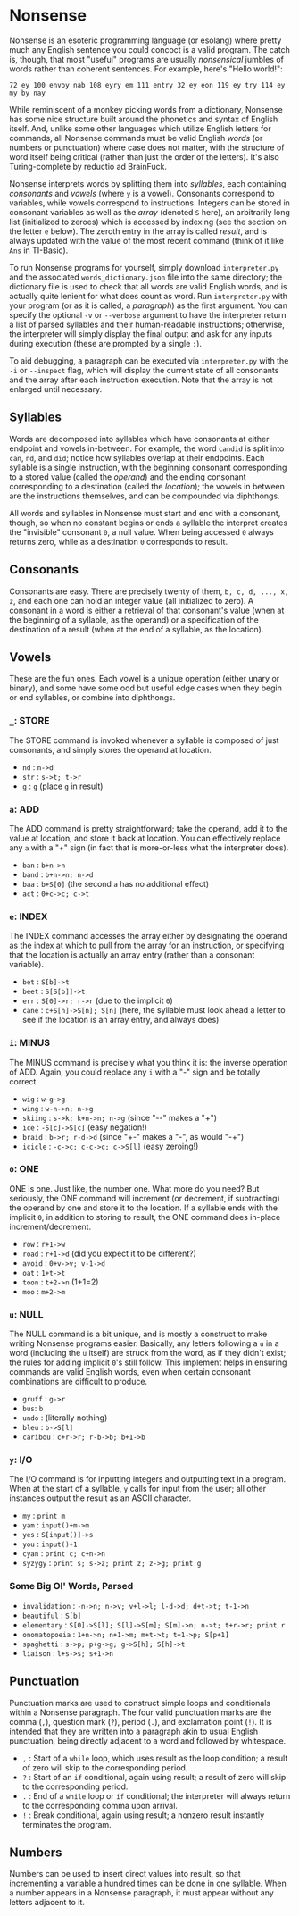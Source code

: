 # Nonsense

Nonsense is an esoteric programming language (or esolang) where pretty much any English sentence you could concoct is a valid program. The catch is, though, that most "useful" programs are usually _nonsensical_ jumbles of words rather than coherent sentences. For example, here's "Hello world!":

`72 ey 100 envoy nab 108 eyry em 111 entry 32 ey eon 119 ey try 114 ey my by nay`

While reminiscent of a monkey picking words from a dictionary, Nonsense has some nice structure built around the phonetics and syntax of English itself. And, unlike some other languages which utilize English letters for commands, all Nonsense commands must be valid English _words_ (or numbers or punctuation) where case does not matter, with the structure of word itself being critical (rather than just the order of the letters). It's also Turing-complete by reductio ad BrainFuck.

Nonsense interprets words by splitting them into _syllables_, each containing  _consonants_ and _vowels_ (where `y` is a vowel). Consonants correspond to variables, while vowels correspond to instructions. Integers can be stored in consonant variables as well as the _array_ (denoted `S` here), an arbitrarily long list (initialized to zeroes) which is accessed by indexing (see the section on the letter `e` below). The zeroth entry in the array is called _result_, and is always updated with the value of the most recent command (think of it like `Ans` in TI-Basic).

To run Nonsense programs for yourself, simply download `interpreter.py` and the associated `words_dictionary.json` file into the same directory; the dictionary file is used to check that all words are valid English words, and is actually quite lenient for what does count as word. Run `interpreter.py` with your program (or as it is called, a _paragraph_) as the first argument. You can specify the optional `-v` or `--verbose` argument to have the interpreter return a list of parsed syllables and their human-readable instructions; otherwise, the interpreter will simply display the final output and ask for any inputs during execution (these are prompted by a single `:`).

To aid debugging, a paragraph can be executed via `interpreter.py` with the `-i` or `--inspect` flag, which will display the current state of all consonants and the array after each instruction execution. Note that the array is not enlarged until necessary.

## Syllables

Words are decomposed into syllables which have consonants at either endpoint and vowels in-between. For example, the word `candid` is split into `can`, `nd`, and `did`; notice how syllables overlap at their endpoints. Each syllable is a single instruction, with the beginning consonant corresponding to a stored value (called the _operand_) and the ending consonant corresponding to a destination (called the _location_); the vowels in between are the instructions themselves, and can be compounded via diphthongs.

All words and syllables in Nonsense must start and end with a consonant, though, so when no constant begins or ends a syllable the interpret creates the "invisible" consonant `0`, a null value. When being accessed `0` always returns zero, while as a destination `0` corresponds to result.

## Consonants

Consonants are easy. There are precisely twenty of them, `b, c, d, ..., x, z`, and each one can hold an integer value (all initialized to zero). A consonant in a word is either a retrieval of that consonant's value (when at the beginning of a syllable, as the operand) or a specification of the destination of a result (when at the end of a syllable, as the location).

## Vowels

These are the fun ones. Each vowel is a unique operation (either unary or binary), and some have some odd but useful edge cases when they begin or end syllables, or combine into diphthongs.

### `_`: STORE

The STORE command is invoked whenever a syllable is composed of just consonants, and simply stores the operand at location.

* `nd` : `n->d`
* `str` : `s->t; t->r`
* `g` : `g` (place `g` in result)

### `a`: ADD

The ADD command is pretty straightforward; take the operand, add it to the value at location, and store it back at location. You can effectively replace any `a` with a "+" sign (in fact that is more-or-less what the interpreter does).

* `ban` : `b+n->n`
* `band` : `b+n->n; n->d`
* `baa` : `b+S[0]` (the second `a` has no additional effect)
* `act` : `0+c->c; c->t`

### `e`: INDEX

The INDEX command accesses the array either by designating the operand as the index at which to pull from the array for an instruction, or specifying that the location is actually an array entry (rather than a consonant variable).

* `bet` : `S[b]->t`
* `beet` : `S[S[b]]->t`
* `err` : `S[0]->r; r->r` (due to the implicit `0`)
* `cane` : `c+S[n]->S[n]; S[n]` (here, the syllable must look ahead a letter to see if the location is an array entry, and always does)

### `i`: MINUS

The MINUS command is precisely what you think it is: the inverse operation of ADD. Again, you could replace any `i` with a "-" sign and be totally correct.

* `wig` : `w-g->g`
* `wing` : `w-n->n; n->g`
* `skiing` : `s->k; k+n->n; n->g` (since "--" makes a "+")
* `ice` : `-S[c]->S[c]` (easy negation!)
* `braid` : `b->r; r-d->d` (since "+-" makes a "-", as would "-+")
* `icicle` : `-c->c; c-c->c; c->S[l]` (easy zeroing!)

### `o`: ONE

ONE is one. Just like, the number one. What more do you need?
But seriously, the ONE command will increment (or decrement, if subtracting) the operand by one and store it to the location. If a syllable ends with the implicit `0`, in addition to storing to result, the ONE command does in-place increment/decrement.

* `row` : `r+1->w`
* `road` : `r+1->d` (did you expect it to be different?)
* `avoid` : `0+v->v; v-1->d`
* `oat` : `1+t->t`
* `toon` : `t+2->n` (1+1=2)
* `moo` : `m+2->m`

### `u`: NULL

The NULL command is a bit unique, and is mostly a construct to make writing Nonsense programs easier. Basically, any letters following a `u` in a word (including the `u` itself) are struck from the word, as if they didn't exist; the rules for adding implicit `0`'s still follow. This implement helps in ensuring commands are valid English words, even when certain consonant combinations are difficult to produce.

* `gruff` : `g->r`
* `bus`: `b`
* `undo` : (literally nothing)
* `bleu` : `b->S[l]`
* `caribou` : `c+r->r; r-b->b; b+1->b`

### `y`: I/O

The I/O command is for inputting integers and outputting text in a program. When at the start of a syllable, `y` calls for input from the user; all other instances output the result as an ASCII character.

* `my` : `print m`
* `yam` : `input()+m->m`
* `yes` : `S[input()]->s`
* `you` : `input()+1`
* `cyan` : `print c; c+n->n`
* `syzygy` : `print s; s->z; print z; z->g; print g`

### Some Big Ol' Words, Parsed

* `invalidation` : `-n->n; n->v; v+l->l; l-d->d; d+t->t; t-1->n`
* `beautiful` : `S[b]`
* `elementary` : `S[0]->S[l]; S[l]->S[m]; S[m]->n; n->t; t+r->r; print r`
* `onomatopoeia` : `1+n->n; n+1->m; m+t->t; t+1->p; S[p+1]`
* `spaghetti` : `s->p; p+g->g; g->S[h]; S[h]->t`
* `liaison` : `l+s->s; s+1->n`

## Punctuation

Punctuation marks are used to construct simple loops and conditionals within a Nonsense paragraph. The four valid punctuation marks are the comma (`,`), question mark (`?`), period (`.`), and exclamation point (`!`). It is intended that they are written into a paragraph akin to usual English punctuation, being directly adjacent to a word and followed by whitespace.

* `,` : Start of a `while` loop, which uses result as the loop condition; a result of zero will skip to the corresponding period.
* `?` : Start of an `if` conditional, again using result; a result of zero will skip to the corresponding period.
* `.` : End of a `while` loop or `if` conditional; the interpreter will always return to the corresponding comma upon arrival.
* `!` : Break conditional, again using result; a nonzero result instantly terminates the program.

## Numbers

Numbers can be used to insert direct values into result, so that incrementing a variable a hundred times can be done in one syllable. When a number appears in a Nonsense paragraph, it must appear without any letters adjacent to it.